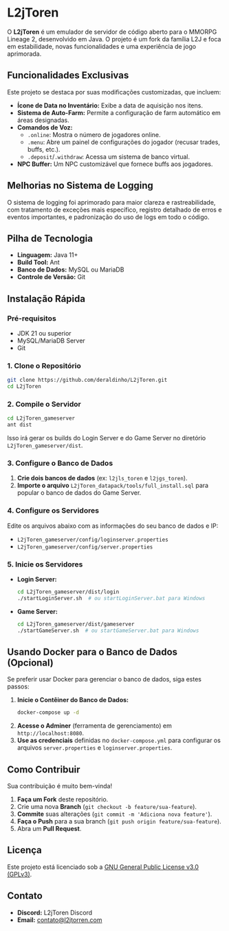 # L2jToren

O **L2jToren** é um emulador de servidor de código aberto para o MMORPG Lineage 2, desenvolvido em Java. O projeto é um fork da família L2J e foca em estabilidade, novas funcionalidades e uma experiência de jogo aprimorada.

## Funcionalidades Exclusivas

Este projeto se destaca por suas modificações customizadas, que incluem:

- **Ícone de Data no Inventário:** Exibe a data de aquisição nos itens.
- **Sistema de Auto-Farm:** Permite a configuração de farm automático em áreas designadas.
- **Comandos de Voz:**
  - `.online`: Mostra o número de jogadores online.
  - `.menu`: Abre um painel de configurações do jogador (recusar trades, buffs, etc.).
  - `.deposit`/`.withdraw`: Acessa um sistema de banco virtual.
- **NPC Buffer:** Um NPC customizável que fornece buffs aos jogadores.

## Melhorias no Sistema de Logging

O sistema de logging foi aprimorado para maior clareza e rastreabilidade, com tratamento de exceções mais específico, registro detalhado de erros e eventos importantes, e padronização do uso de logs em todo o código.

## Pilha de Tecnologia

- **Linguagem:** Java 11+
- **Build Tool:** Ant
- **Banco de Dados:** MySQL ou MariaDB
- **Controle de Versão:** Git

## Instalação Rápida

### Pré-requisitos

- JDK 21 ou superior
- MySQL/MariaDB Server
- Git

### 1. Clone o Repositório

```bash
git clone https://github.com/deraldinho/L2jToren.git
cd L2jToren
```

### 2. Compile o Servidor

```bash
cd L2jToren_gameserver
ant dist
```

Isso irá gerar os builds do Login Server e do Game Server no diretório `L2jToren_gameserver/dist`.

### 3. Configure o Banco de Dados

1. **Crie dois bancos de dados** (ex: `l2jls_toren` e `l2jgs_toren`).
2. **Importe o arquivo** `L2jToren_datapack/tools/full_install.sql` para popular o banco de dados do Game Server.

### 4. Configure os Servidores

Edite os arquivos abaixo com as informações do seu banco de dados e IP:

- `L2jToren_gameserver/config/loginserver.properties`
- `L2jToren_gameserver/config/server.properties`

### 5. Inicie os Servidores

- **Login Server:**

  ```bash
  cd L2jToren_gameserver/dist/login
  ./startLoginServer.sh  # ou startLoginServer.bat para Windows
  ```

- **Game Server:**

  ```bash
  cd L2jToren_gameserver/dist/gameserver
  ./startGameServer.sh  # ou startGameServer.bat para Windows
  ```

## Usando Docker para o Banco de Dados (Opcional)

Se preferir usar Docker para gerenciar o banco de dados, siga estes passos:

1.  **Inicie o Contêiner do Banco de Dados:**
    ```bash
    docker-compose up -d
    ```
2.  **Acesse o Adminer** (ferramenta de gerenciamento) em `http://localhost:8080`.
3.  **Use as credenciais** definidas no `docker-compose.yml` para configurar os arquivos `server.properties` e `loginserver.properties`.

## Como Contribuir

Sua contribuição é muito bem-vinda!

1. **Faça um Fork** deste repositório.
2. Crie uma nova **Branch** (`git checkout -b feature/sua-feature`).
3. **Commite** suas alterações (`git commit -m 'Adiciona nova feature'`).
4. **Faça o Push** para a sua branch (`git push origin feature/sua-feature`).
5. Abra um **Pull Request**.

## Licença

Este projeto está licenciado sob a [GNU General Public License v3.0 (GPLv3)](https://www.gnu.org/licenses/gpl-3.0.en.html).

## Contato

- **Discord:** L2jToren Discord
- **Email:** [contato@l2jtorren.com](mailto:contato@l2jtorren.com)